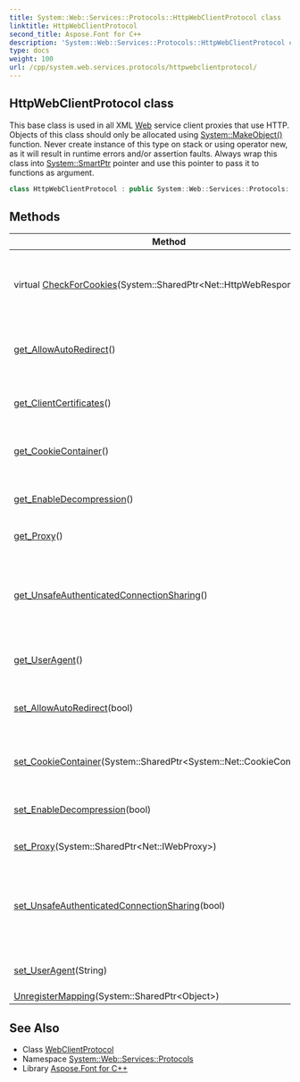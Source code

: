 ```yaml
---
title: System::Web::Services::Protocols::HttpWebClientProtocol class
linktitle: HttpWebClientProtocol
second_title: Aspose.Font for C++
description: 'System::Web::Services::Protocols::HttpWebClientProtocol class. This base class is used in all XML Web service client proxies that use HTTP. Objects of this class should only be allocated using System::MakeObject() function. Never create instance of this type on stack or using operator new, as it will result in runtime errors and/or assertion faults. Always wrap this class into System::SmartPtr pointer and use this pointer to pass it to functions as argument in C++.'
type: docs
weight: 100
url: /cpp/system.web.services.protocols/httpwebclientprotocol/
---
```

## HttpWebClientProtocol class


This base class is used in all XML [Web](../../system.web/) service client proxies that use HTTP. Objects of this class should only be allocated using [System::MakeObject()](../../system/makeobject/) function. Never create instance of this type on stack or using operator new, as it will result in runtime errors and/or assertion faults. Always wrap this class into [System::SmartPtr](../../system/smartptr/) pointer and use this pointer to pass it to functions as argument.

```cpp
class HttpWebClientProtocol : public System::Web::Services::Protocols::WebClientProtocol
```

## Methods

| Method | Description |
| --- | --- |
| virtual [CheckForCookies](./checkforcookies/)(System::SharedPtr\<Net::HttpWebResponse\>) | Appends cookies from the specified request to the internal cookie container. |
| [get_AllowAutoRedirect](./get_allowautoredirect/)() | Gets a value that indicates if the client follows server redirects. |
| [get_ClientCertificates](./get_clientcertificates/)() | Returns the collection of the client certificates. |
| [get_CookieContainer](./get_cookiecontainer/)() | Gets a container that is used to store cookies. |
| [get_EnableDecompression](./get_enabledecompression/)() | Gets a value that indicates if decompression is enabled. |
| [get_Proxy](./get_proxy/)() | Gets proxy information. |
| [get_UnsafeAuthenticatedConnectionSharing](./get_unsafeauthenticatedconnectionsharing/)() | Gets a value that indicates if the connection sharing is enabled when the client uses NTLM authentication. |
| [get_UserAgent](./get_useragent/)() | Gets a value of the 'User-Agent' header. |
| [set_AllowAutoRedirect](./set_allowautoredirect/)(bool) | Sets a value that indicates if the client follows server redirects. |
| [set_CookieContainer](./set_cookiecontainer/)(System::SharedPtr\<System::Net::CookieContainer\>) | Sets a container that is used to store cookies. |
| [set_EnableDecompression](./set_enabledecompression/)(bool) | Sets a value that indicates if decompression is enabled. |
| [set_Proxy](./set_proxy/)(System::SharedPtr\<Net::IWebProxy\>) | Sets proxy information. |
| [set_UnsafeAuthenticatedConnectionSharing](./set_unsafeauthenticatedconnectionsharing/)(bool) | Sets a value that indicates if the connection sharing is enabled when the client uses NTLM authentication. |
| [set_UserAgent](./set_useragent/)(String) | Sets a value of the 'User-Agent' header. |
| [UnregisterMapping](./unregistermapping/)(System::SharedPtr\<Object\>) |  |
## See Also

* Class [WebClientProtocol](../webclientprotocol/)
* Namespace [System::Web::Services::Protocols](../)
* Library [Aspose.Font for C++](../../)
